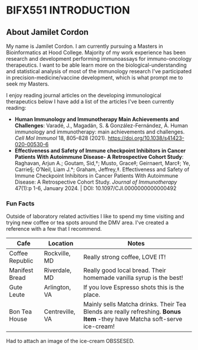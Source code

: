 # BIFX551 INTRODUCTION

## About Jamilet Cordon

My name is Jamilet Cordon. I am currently pursuing a Masters in Bioinformatics at Hood College. Majority of my work experience has been research and development performing immunoassays for immuno-oncology therapeutics. I want to be able learn more on the biological-understanding and statistical analysis of most of the immunology research I've participated in precision-medicine/vaccine development, which is what prompt me to seek my Masters.

I enjoy reading journal articles on the developing immunological therapeutics below I have add a list of the articles I've been currently reading:

-   **Human Immunology and Immunotherapy Main Achievements and Challenges**: Varadé, J., Magadán, S. & González-Fernández, Á. Human immunology and immunotherapy: main achievements and challenges. *Cell Mol Immunol* 18, 805–828 (2021). <https://doi.org/10.1038/s41423-020-00530-6>
-   **Effectiveness and Safety of Immune checkpoint Inhibitors in Cancer Patients With Autoimmune Disease- A Retrospective Cohort Study**: Raghavan, Arjun A.; Goutam, Sid,†; Musto, Grace‡; Geirnaert, Marc‡; Ye, Carrie§; O’Neil, Liam J.\*; Graham, Jeffrey,‡. Effectiveness and Safety of Immune Checkpoint Inhibitors in Cancer Patients With Autoimmune Disease: A Retrospective Cohort Study. *Journal of Immunotherapy* 47(1):p 1-6, January 2024. \| DOI: 10.1097/CJI.0000000000000492

### Fun Facts

Outside of laboratory related activities I like to spend my time visiting and trying new coffee or tea spots around the DMV area. I've created a reference with a few that I recommend.

| Cafe            | Location        | Notes                                                                                                                      |
|------------|------------|------------------------------------------------|
| Coffee Republic | Rockville, MD   | Really strong coffee, LOVE IT!                                                                                             |
| Manifest Bread  | Riverdale, MD   | Really good local bread. Their homemade vanilla syrup is the best!                                                         |
| Gute Leute      | Arlington, VA   | If you love Espresso shots this is the place.                                                                              |
| Bon Tea House   | Centreville, VA | Mainly sells Matcha drinks. Their Tea Blends are really refreshing. **Bonus Item** -they have Matcha soft-serve ice-cream! |

Had to attach an image of the ice-cream OBSSESED.
